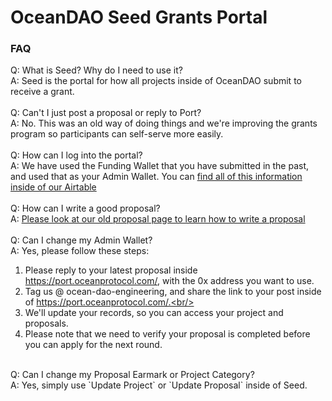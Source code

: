 # OceanDAO Seed Grants Portal

### FAQ
Q: What is Seed? Why do I need to use it?<br/>
A: Seed is the portal for how all projects inside of OceanDAO submit to receive a grant.<br/>
<br/>
Q: Can't I just post a proposal or reply to Port?<br/>
A: No. This was an old way of doing things and we're improving the grants program so participants can self-serve more easily.<br/>
<br/>
Q: How can I log into the portal?<br/>
A: We have used the Funding Wallet that you have submitted in the past, and used that as your Admin Wallet. You can [find all of this information inside of our Airtable](https://airtable.com/shrd5s7HSXc2vC1iC)<br/>
<br/>
Q: How can I write a good proposal?<br/>
A: [Please look at our old proposal page to learn how to write a proposal](https://github.com/oceanprotocol/oceandao/wiki/Write-Proposal)<br/>
<br/>
Q: Can I change my Admin Wallet?<br/>
A: Yes, please follow these steps:<br/>
1. Please reply to your latest proposal inside https://port.oceanprotocol.com/, with the 0x address you want to use.<br/>
2. Tag us @ ocean-dao-engineering, and share the link to your post inside of https://port.oceanprotocol.com/.<br/>
3. We'll update your records, so you can access your project and proposals.<br/>
4. Please note that we need to verify your proposal is completed before you can apply for the next round.<br/>
<br/>
Q: Can I change my Proposal Earmark or Project Category?<br/>
A: Yes, simply use `Update Project` or `Update Proposal` inside of Seed.  
<br/>

